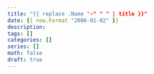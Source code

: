 ```yaml
---
title: "{{ replace .Name "-" " " | title }}"
date: {{ now.Format "2006-01-02" }}
description:
tags: []
categories: []
series: []
math: false
draft: true
---
```


